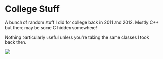 # College Stuff
A bunch of random stuff I did for college back in 2011 and 2012.
Mostly C++ but there may be some C hidden somewhere!


Nothing particularly useful unless you're taking the same classes I took back then. 

![](https://github.com/Montevani/CollegeStuff/blob/main/screensaver.gif)
